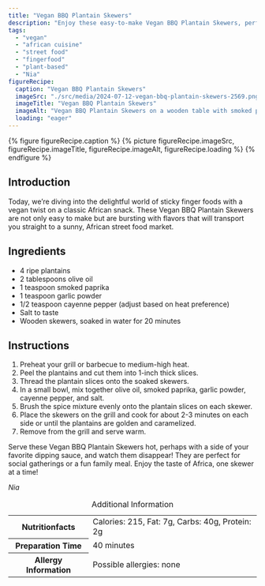 ```yaml
---
title: "Vegan BBQ Plantain Skewers"
description: "Enjoy these easy-to-make Vegan BBQ Plantain Skewers, perfect for any gathering! Packed with flavors and entirely plant-based."
tags:
  - "vegan"
  - "african cuisine"
  - "street food"
  - "fingerfood"
  - "plant-based"
  - "Nia"
figureRecipe: 
  caption: "Vegan BBQ Plantain Skewers"
  imageSrc: "./src/media/2024-07-12-vegan-bbq-plantain-skewers-2569.png"
  imageTitle: "Vegan BBQ Plantain Skewers"
  imageAlt: "Vegan BBQ Plantain Skewers on a wooden table with smoked paprika, a side of dipping sauce, under natural sunlight."
  loading: "eager"
---
```


{% figure figureRecipe.caption %}
{% picture figureRecipe.imageSrc, figureRecipe.imageTitle, figureRecipe.imageAlt, figureRecipe.loading %}
{% endfigure %}

## Introduction

Today, we’re diving into the delightful world of sticky finger foods with a vegan twist on a classic African snack. These Vegan BBQ Plantain Skewers are not only easy to make but are bursting with flavors that will transport you straight to a sunny, African street food market.

## Ingredients

- 4 ripe plantains
- 2 tablespoons olive oil
- 1 teaspoon smoked paprika
- 1 teaspoon garlic powder
- 1/2 teaspoon cayenne pepper (adjust based on heat preference)
- Salt to taste
- Wooden skewers, soaked in water for 20 minutes

## Instructions

1. Preheat your grill or barbecue to medium-high heat.
2. Peel the plantains and cut them into 1-inch thick slices.
3. Thread the plantain slices onto the soaked skewers.
4. In a small bowl, mix together olive oil, smoked paprika, garlic powder, cayenne pepper, and salt.
5. Brush the spice mixture evenly onto the plantain slices on each skewer.
6. Place the skewers on the grill and cook for about 2-3 minutes on each side or until the plantains are golden and caramelized.
7. Remove from the grill and serve warm.

Serve these Vegan BBQ Plantain Skewers hot, perhaps with a side of your favorite dipping sauce, and watch them disappear! They are perfect for social gatherings or a fun family meal. Enjoy the taste of Africa, one skewer at a time!

*Nia*

<table><caption class='sr-only'>Additional Information</caption><tr><th>Nutritionfacts</th><td>Calories: 215, Fat: 7g, Carbs: 40g, Protein: 2g&nbsp;</td></tr><tr><th>Preparation Time</th><td>40 minutes&nbsp;</td></tr><tr><th>Allergy Information</th><td>Possible allergies: none&nbsp;</td></tr></table>

